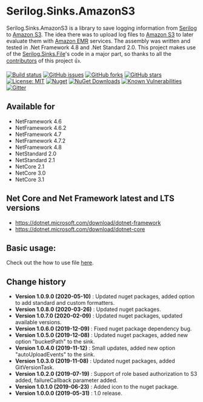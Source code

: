 Serilog.Sinks.AmazonS3
====================================

Serilog.Sinks.AmazonS3 is a library to save logging information from [Serilog](https://github.com/serilog/serilog) to [Amazon S3](https://aws.amazon.com/s3/).
The idea there was to upload log files to [Amazon S3](https://aws.amazon.com/s3/) to later evaluate them with [Amazon EMR](https://aws.amazon.com/emr/) services.
The assembly was written and tested in .Net Framework 4.8 and .Net Standard 2.0.
This project makes use of the [Serilog.Sinks.File](https://github.com/serilog/serilog-sinks-file)'s code in a major part,
so thanks to all the [contributors](https://github.com/serilog/serilog-sinks-file/graphs/contributors) of this project :thumbsup:.

[![Build status](https://ci.appveyor.com/api/projects/status/kefc5a2lyvet88yx?svg=true)](https://ci.appveyor.com/project/SeppPenner/serilog-sinks-amazons3)
[![GitHub issues](https://img.shields.io/github/issues/SeppPenner/Serilog.Sinks.AmazonS3.svg)](https://github.com/SeppPenner/Serilog.Sinks.AmazonS3/issues)
[![GitHub forks](https://img.shields.io/github/forks/SeppPenner/Serilog.Sinks.AmazonS3.svg)](https://github.com/SeppPenner/Serilog.Sinks.AmazonS3/network)
[![GitHub stars](https://img.shields.io/github/stars/SeppPenner/Serilog.Sinks.AmazonS3.svg)](https://github.com/SeppPenner/Serilog.Sinks.AmazonS3/stargazers)
[![License: MIT](https://img.shields.io/badge/License-MIT-blue.svg)](https://raw.githubusercontent.com/SeppPenner/Serilog.Sinks.AmazonS3/master/License.txt)
[![Nuget](https://img.shields.io/badge/Serilog.Sinks.AmazonS3-Nuget-brightgreen.svg)](https://www.nuget.org/packages/HaemmerElectronics.SeppPenner.Serilog.Sinks.AmazonS3/)
[![NuGet Downloads](https://img.shields.io/nuget/dt/HaemmerElectronics.SeppPenner.Serilog.Sinks.AmazonS3.svg)](https://www.nuget.org/packages/HaemmerElectronics.SeppPenner.Serilog.Sinks.AmazonS3/)
[![Known Vulnerabilities](https://snyk.io/test/github/SeppPenner/Serilog.Sinks.AmazonS3/badge.svg)](https://snyk.io/test/github/SeppPenner/Serilog.Sinks.AmazonS3)
[![Gitter](https://badges.gitter.im/Serilog-Sinks-AmazonS3/community.svg)](https://gitter.im/Serilog-Sinks-AmazonS3/community?utm_source=badge&utm_medium=badge&utm_campaign=pr-badge)

## Available for
* NetFramework 4.6
* NetFramework 4.6.2
* NetFramework 4.7
* NetFramework 4.7.2
* NetFramework 4.8
* NetStandard 2.0
* NetStandard 2.1
* NetCore 2.1
* NetCore 3.0
* NetCore 3.1

## Net Core and Net Framework latest and LTS versions
* https://dotnet.microsoft.com/download/dotnet-framework
* https://dotnet.microsoft.com/download/dotnet-core

## Basic usage:
Check out the how to use file [here](https://github.com/SeppPenner/Serilog.Sinks.AmazonS3/blob/master/HowToUse.md).

Change history
--------------

* **Version 1.0.9.0 (2020-05-10)** : Updated nuget packages, added option to add standard and custom formatters.
* **Version 1.0.8.0 (2020-03-26)** : Updated nuget packages.
* **Version 1.0.7.0 (2020-02-09)** : Updated nuget packages, updated available versions.
* **Version 1.0.6.0 (2019-12-09)** : Fixed nuget package dependency bug.
* **Version 1.0.5.0 (2019-12-08)** : Updated nuget packages, added new option "bucketPath" to the sink.
* **Version 1.0.4.0 (2019-11-12)** : Small updates, added new option "autoUploadEvents" to the sink.
* **Version 1.0.3.0 (2019-11-08)** : Updated nuget packages, added GitVersionTask.
* **Version 1.0.2.0 (2019-07-19)** : Support of role based authorization to S3 added, failureCallback parameter added.
* **Version 1.0.1.0 (2019-06-23)** : Added icon to the nuget package.
* **Version 1.0.0.0 (2019-05-31)** : 1.0 release.
